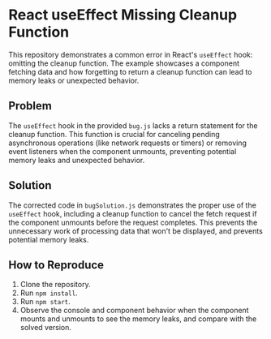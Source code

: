 # React useEffect Missing Cleanup Function

This repository demonstrates a common error in React's `useEffect` hook: omitting the cleanup function.  The example showcases a component fetching data and how forgetting to return a cleanup function can lead to memory leaks or unexpected behavior.

## Problem

The `useEffect` hook in the provided `bug.js` lacks a return statement for the cleanup function.  This function is crucial for canceling pending asynchronous operations (like network requests or timers) or removing event listeners when the component unmounts, preventing potential memory leaks and unexpected behavior.

## Solution

The corrected code in `bugSolution.js` demonstrates the proper use of the `useEffect` hook, including a cleanup function to cancel the fetch request if the component unmounts before the request completes. This prevents the unnecessary work of processing data that won't be displayed, and prevents potential memory leaks.

## How to Reproduce

1. Clone the repository.
2. Run `npm install`.
3. Run `npm start`.
4. Observe the console and component behavior when the component mounts and unmounts to see the memory leaks, and compare with the solved version.